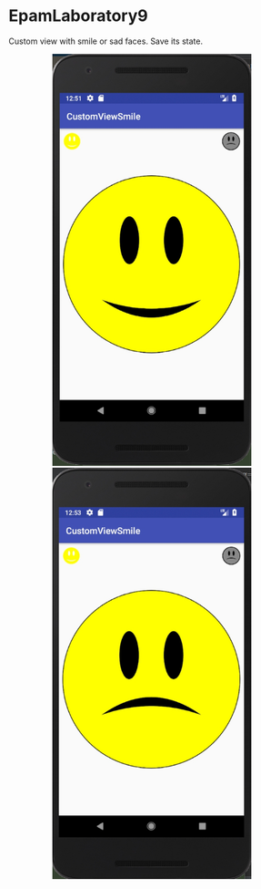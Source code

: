 # EpamLaboratory9
Custom view with smile or sad faces. Save its state.
<p align="center">
  <img padding="24px" src="https://github.com/natalliarad/EpamLaboratory9/blob/master/custom_smile_widget_1.jpg" width="350"/>
  <img padding="24px" src="https://github.com/natalliarad/EpamLaboratory9/blob/master/custom_smile_widget_2.jpg" width="350"/>
</p>
